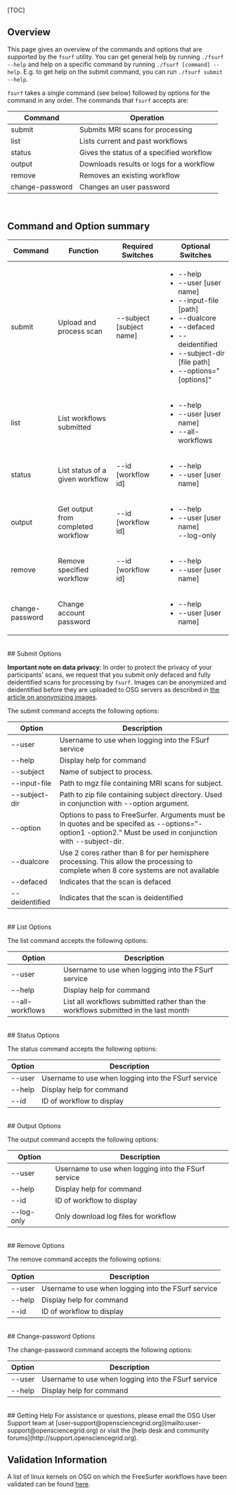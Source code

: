[title]: - "Fsurf Command Reference"
[TOC]


## Overview

This page gives an overview of the commands and options that are supported by
the `fsurf` utility.  You can get general help by running `./fsurf --help` and
help on a specific command by running `./fsurf [command] --help`.  E.g. to get
help on the submit command, you can run `./fsurf submit --help`.  

`fsurf` takes a single command (see below) followed by options for the command in
any order.  The commands that `fsurf` accepts are:

| Command | Operation |
| ------- | --------- |
| submit  | Submits MRI scans for processing | 
| list    | Lists current and past workflows |
| status  | Gives the status of a specified workflow | 
| output  | Downloads results or logs for a workflow |
| remove  | Removes an existing workflow | 
| change-password | Changes an user password | 


<br/>

## Command and Option summary

| Command   | Function    | Required Switches | Optional Switches |
| --------- | ----------- | ---------------   | ------------  |
| submit          | Upload and process scan            | --subject [subject name] | <ul><li>--help</li> <li>--user [user name]</li><li>--input-file [path]</li><li>--dualcore</li><li>--defaced</li><li>--deidentified</li><li>--subject-dir [file path]</li><li>--options="[options]"</li></ul> |
| list            | List workflows submitted           | | <ul><li>--help</li> <li>--user [user name]</li><li>--all-workflows</li></ul> |
| status          | List status of a given workflow    | --id [workflow id] | <ul><li>--help</li> <li>--user [user name]</li></ul>  |
| output          | Get output from completed workflow | --id [workflow id] | <ul><li>--help</li> <li>--user [user name]</li>--log-only</li></ul> |
| remove          | Remove specified workflow          | --id [workflow id] |<ul><li>--help</li> <li>--user [user name]</li></ul> |
| change-password | Change account password            |  | <ul><li>--help</li> <li>--user [user name]</li></ul> |


<br/>
## Submit Options

**Important note on data privacy**:  In order to protect the privacy of your
participants’ scans, we request that you submit only defaced and fully
deidentified scans for processing by `fsurf`.  Images can be anonymized and
deidentified before they are uploaded to OSG servers as described in [the
article on anonymizing
images](https://support.opensciencegrid.org/support/solutions/articles/12000008493-anonymizing-images).

The submit command accepts the following options:

| Option | Description |
| ------ | ----------- |
| --user | Username to use when logging into the FSurf service |
| --help | Display help for command |
| --subject | Name of subject to process.  | 
| --input-file | Path to mgz file containing MRI scans for subject. |
| --subject-dir | Path to zip file containing subject directory.  Used in conjunction with --option argument. |
| --option | Options to pass to FreeSurfer. Arguments must be in quotes and be specifed as --options="-option1 -option2." Must be used in conjunction with --subject-dir. |
| --dualcore | Use 2 cores rather than 8 for per hemisphere processing.  This allow the processing to complete when 8 core systems are not available |
| --defaced | Indicates that the scan is defaced |
| --deidentified | Indicates that the scan is deidentified |

<br />
## List Options

The list command accepts the following options:

| Option | Description |
| ------ | ----------- |
| --user | Username to use when logging into the FSurf service |
| --help | Display help for command |
| --all-workflows | List all workflows submitted rather than the workflows submitted in the last month | 

<br />
## Status Options

The status command accepts the following options:

| Option | Description |
| ------ | ----------- |
| --user | Username to use when logging into the FSurf service |
| --help | Display help for command |
| --id   | ID of workflow to display |

<br />
## Output Options

The output command accepts the following options:

| Option | Description |
| ------ | ----------- |
| --user | Username to use when logging into the FSurf service |
| --help | Display help for command |
| --id   | ID of workflow to display |
| --log-only | Only download log files for workflow  |

<br />
## Remove Options

The remove command accepts the following options:

| Option | Description |
| ------ | ----------- |
| --user | Username to use when logging into the FSurf service |
| --help | Display help for command |
| --id   | ID of workflow to display |

<br />
## Change-password Options

The change-password command accepts the following options:

| Option | Description |
| ------ | ----------- |
| --user | Username to use when logging into the FSurf service |
| --help | Display help for command |

<br />
## Getting Help
For assistance or questions, please email the OSG User Support team  at
[user-support@opensciencegrid.org](mailto:user-support@opensciencegrid.org) or
visit the [help desk and community forums](http://support.opensciencegrid.org).


## Validation Information
A list of linux kernels on OSG  on which the FreeSurfer workflows have been
validated can be found
[here](https://support.opensciencegrid.org/support/solutions/articles/12000008494-freesurfer-validation-on-the-osg-).
